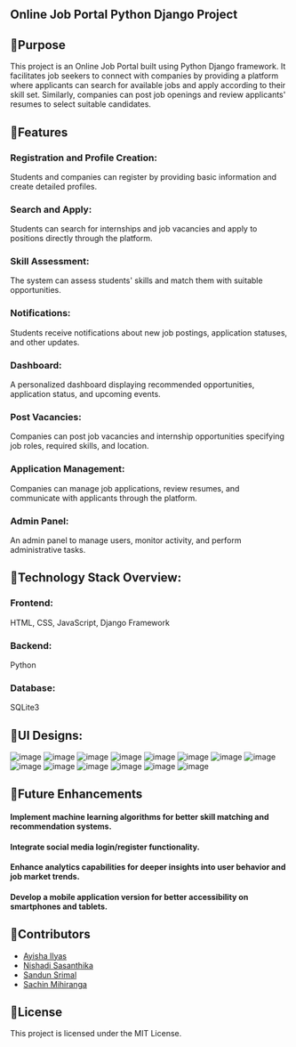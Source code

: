## Online Job Portal Python Django Project

## 💫Purpose
This project is an Online Job Portal built using Python Django framework. It facilitates job seekers to connect with companies by providing a platform where applicants can search for
available jobs and apply according to their skill set. Similarly, companies can post job openings and review applicants' resumes to select suitable candidates.

## 💫Features
### Registration and Profile Creation: 
Students and companies can register by providing basic information and create detailed profiles.
### Search and Apply: 
Students can search for internships and job vacancies and apply to positions directly through the platform.
### Skill Assessment: 
The system can assess students' skills and match them with suitable opportunities.
### Notifications: 
Students receive notifications about new job postings, application statuses, and other updates.
### Dashboard: 
A personalized dashboard displaying recommended opportunities, application status, and upcoming events.
### Post Vacancies: 
Companies can post job vacancies and internship opportunities specifying job roles, required skills, and location.
### Application Management: 
Companies can manage job applications, review resumes, and communicate with applicants through the platform.
### Admin Panel: 
An admin panel to manage users, monitor activity, and perform administrative tasks.

## 💫Technology Stack Overview:
### Frontend:
HTML, CSS, JavaScript,
Django Framework

### Backend: 
Python

### Database:
SQLite3

## 💫UI Designs:
![image](https://github.com/AyishaIlyas/InternshipFinder/assets/119886016/0ed2577e-e7ba-480d-8e0e-a5ab6e1ac32a)
![image](https://github.com/AyishaIlyas/InternshipFinder/assets/119886016/b95f6a36-aee9-4131-8eca-86d9ced7f370)
![image](https://github.com/AyishaIlyas/InternshipFinder/assets/119886016/03eac529-72f3-4e31-8a6e-b5f3ab1cf661)
![image](https://github.com/AyishaIlyas/InternshipFinder/assets/119886016/fa2b55aa-22cb-4c94-8261-d99b34624985)
![image](https://github.com/AyishaIlyas/InternshipFinder/assets/119886016/caf4d40e-e700-4d40-bc58-472f433e6ed6)
![image](https://github.com/AyishaIlyas/InternshipFinder/assets/119886016/036590dc-0098-4090-bb3a-a521b08fec82)
![image](https://github.com/AyishaIlyas/InternshipFinder/assets/119886016/8c8eb833-1ea1-42e1-8115-70bae27b82d1)
![image](https://github.com/AyishaIlyas/InternshipFinder/assets/119886016/97e58ff7-88f7-4af4-bad4-47156a432f07)
![image](https://github.com/AyishaIlyas/InternshipFinder/assets/119886016/0506150a-92de-4e26-842a-ec04c16b9123)
![image](https://github.com/AyishaIlyas/InternshipFinder/assets/119886016/89e84059-a784-454b-852d-2e561aef4fef)
![image](https://github.com/AyishaIlyas/InternshipFinder/assets/119886016/6aba7e2c-29f7-402a-9c13-6fa0d43b87aa)
![image](https://github.com/AyishaIlyas/InternshipFinder/assets/119886016/b33ea68f-50f3-4d97-914c-aed3cce581ea)
![image](https://github.com/AyishaIlyas/InternshipFinder/assets/119886016/47523533-cf44-4652-bde9-577153437b46)
![image](https://github.com/AyishaIlyas/InternshipFinder/assets/119886016/87edd937-8822-4263-a659-3e7a1ce10a18)

## 💫Future Enhancements
#### Implement machine learning algorithms for better skill matching and recommendation systems.
#### Integrate social media login/register functionality.
#### Enhance analytics capabilities for deeper insights into user behavior and job market trends.
#### Develop a mobile application version for better accessibility on smartphones and tablets.

## 💫Contributors
- [Ayisha Ilyas](https://github.com/AyishaIlyas)
- [Nishadi Sasanthika](https://github.com/NishadiSS)
- [Sandun Srimal](https://github.com/sandunsrimal)
- [Sachin Mihiranga](https://github.com/SachinMihiranga)

## 💫License
This project is licensed under the MIT License.


